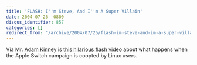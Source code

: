 ```yaml
---
title: 'FLASH: I''m Steve, And I''m A Super Villain'
date: 2004-07-26 -0800
disqus_identifier: 857
categories: []
redirect_from: "/archive/2004/07/25/flash-im-steve-and-im-a-super-villain.aspx/"
---
```


Via Mr. [Adam Kinney](http://www.adamkinney.com/) is [this hilarious
flash video](http://trunks.secondfoundation.org/files/linux.swf) about
what happens when the Apple Switch campaign is coopted by Linux users.

